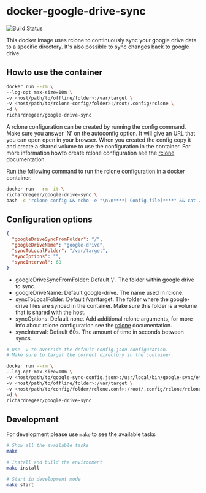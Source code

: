 # docker-google-drive-sync
[![Build Status](https://travis-ci.org/richardregeer/docker-google-drive-sync.svg?branch=master)](https://travis-ci.org/richardregeer/docker-google-drive-sync)

This docker image uses rclone to continuously sync your google drive data to a specific directory. It's also possible to sync changes back to google drive.

## Howto use the container
```bash
docker run --rm \
--log-opt max-size=10m \
-v <host/path/to/offline/folder>:/var/target \
-v <host/path/to/rclone-config/folder>:/root/.config/rclone \
-d \
richardregeer/google-drive-sync
```

A rclone configuration can be created by running the config command. Make sure you answer 'N' on the autoconfig option. It will give an URL that you can open open in your browser.
When you created the config copy it and create a shared volume to use the configuration in the container. For more information howto create rclone configuration see the [rclone](https://rclone.org/drive/) documentation.

Run the following command to run the rclone configuration in a docker container.
```bash
docker run --rm -it \
richardregeer/google-drive-sync \
bash -c 'rclone config && echo -e "\n\n****[ Config file]****" && cat /root/.config/rclone/rclone.conf'
```

## Configuration options
```json
{
  "googleDriveSyncFromFolder": "/",
  "googleDriveName": "google-drive",
  "syncToLocalFolder": "/var/target",
  "syncOptions": "",
  "syncInterval": 60
}
```
- googleDriveSyncFromFolder: Default '/'. The folder within google drive to sync.
- googleDriveName: Default google-drive. The name used in rclone.
- syncToLocalFolder: Default /var/target. The folder where the google-drive files are synced in the container. Make sure this folder is a volume that is shared with the host.
- syncOptions: Default none. Add additional rclone arguments, for more info about rclone configuration see the [rclone](https://rclone.org/drive/) documentation.
- syncInterval: Default 60s. The amount of time in seconds between syncs.

```bash
# Use -v to override the default config.json configuration.
# Make sure to target the correct directory in the container.

docker run --rm \
--log-opt max-size=10m \
-v <host/path/to/google-sync-config.json>:/usr/local/bin/google-sync/etc/config.json
-v <host/path/to/offline/folder>:/var/target \
-v <host/path/to/config/folder/rclone.conf>:/root/.config/rclone/rclone.conf \
-d \
richardregeer/google-drive-sync
```

## Development
For development please use ``make`` to see the available tasks
```bash
# Show all the available tasks
make

# Install and build the environment
make install

# Start in development mode
make start
```
